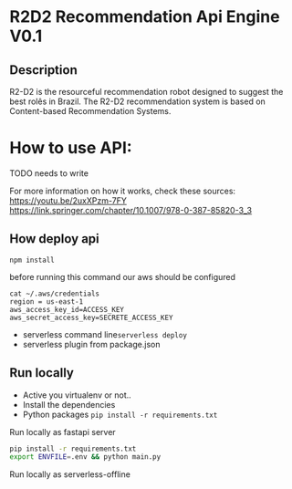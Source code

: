 # R2D2 Recommendation Api Engine V0.1

## Description
R2-D2 is the resourceful recommendation robot designed to suggest the best rolês in Brazil.
The R2-D2 recommendation system is based on Content-based Recommendation Systems.

# How to use API:
TODO needs to write

For more information on how it works, check these sources:
https://youtu.be/2uxXPzm-7FY
https://link.springer.com/chapter/10.1007/978-0-387-85820-3_3


## How deploy api
`npm install`

before running this command our aws should be configured
```
cat ~/.aws/credentials
region = us-east-1
aws_access_key_id=ACCESS_KEY
aws_secret_access_key=SECRETE_ACCESS_KEY
```

* serverless command line`serverless deploy`
* serverless plugin from package.json

##  Run locally

* Active you virtualenv or not..
* Install the dependencies
* Python packages `pip install -r requirements.txt`


Run locally as fastapi server

```bash
pip install -r requirements.txt
export ENVFILE=.env && python main.py
```

Run locally as serverless-offline
